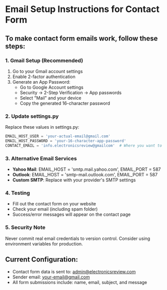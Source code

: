 # Email Setup Instructions for Contact Form

## To make contact form emails work, follow these steps:

### 1. Gmail Setup (Recommended)
1. Go to your Gmail account settings
2. Enable 2-factor authentication
3. Generate an App Password:
   - Go to Google Account settings
   - Security → 2-Step Verification → App passwords
   - Select "Mail" and your device
   - Copy the generated 16-character password

### 2. Update settings.py
Replace these values in settings.py:
```python
EMAIL_HOST_USER = 'your-actual-email@gmail.com'
EMAIL_HOST_PASSWORD = 'your-16-character-app-password'
CONTACT_EMAIL = 'info.electronicsreview@gmailcom'  # Where you want to receive emails
```

### 3. Alternative Email Services
- **Yahoo Mail**: EMAIL_HOST = 'smtp.mail.yahoo.com', EMAIL_PORT = 587
- **Outlook**: EMAIL_HOST = 'smtp-mail.outlook.com', EMAIL_PORT = 587
- **Custom SMTP**: Replace with your provider's SMTP settings

### 4. Testing
- Fill out the contact form on your website
- Check your email (including spam folder)
- Success/error messages will appear on the contact page

### 5. Security Note
Never commit real email credentials to version control. Consider using environment variables for production.

## Current Configuration:
- Contact form data is sent to: admin@electronicsreview.com
- Sender email: your-email@gmail.com
- All form submissions include: name, email, subject, and message
